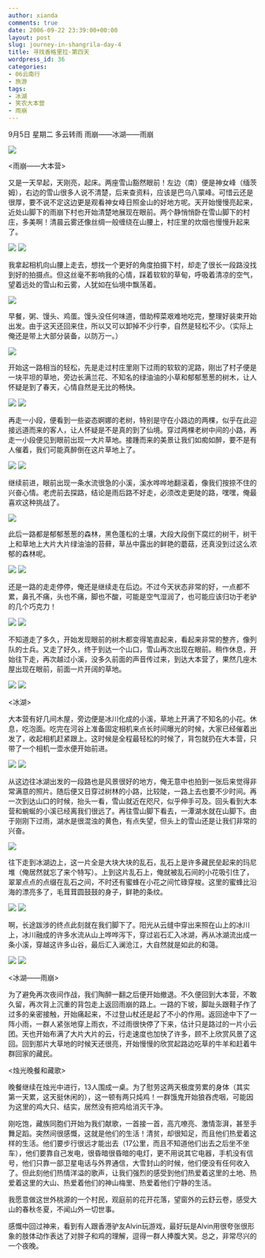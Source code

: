 ```yaml
---
author: xianda
comments: true
date: 2006-09-22 23:39:00+00:00
layout: post
slug: journey-in-shangrila-day-4
title: 寻找香格里拉·第四天
wordpress_id: 36
categories:
- 06云南行
- 旅游
tags:
- 冰湖
- 笑农大本营
- 雨崩
---
```


9月5日 星期二 多云转雨 雨崩——冰湖——雨崩



![](http://tkfiles.storage.msn.com/x1pc_jqddVOWRmZwPWAHYlShwZNX7IkAeuEcWRkyCjLgpcPrSBpYAquv0Gu8Gds3DCo_cGsjHQ5GmHGitISlpq73qm3cDLTiZzK5T3eAKdtlV2ZHWUQM-mhWFSexwr-7urQMrYbJUTzbMo)



<雨崩——大本营>



又是一天早起，天刚亮，起床。两座雪山豁然眼前！左边（南）便是神女峰（缅茨姆），右边的雪山很多人说不清楚，后来查资料，应该是巴乌八蒙峰。可惜云还是很厚，要不说不定这边更是观看神女峰日照金山的好地方呢。天开始慢慢亮起来，近处山脚下的雨崩下村也开始清楚地展现在眼前。两个静悄悄卧在雪山脚下的村庄，多美啊！清晨云雾还像丝绸一般缠绕在山腰上，村庄里的炊烟也慢慢升起来了。

<!-- more -->

![](http://tkfiles.storage.msn.com/x1pc_jqddVOWRmZwPWAHYlSh_7SQITjFy7yIky2SvrH6RDiycMz1TYBPk6ZTKcgLGU_Hx3XuWnpeJxl3eGQwzNBP6sz6I2ebSzoYz6YiYKijR84Gq-wH3Wga84Jj6l8Ta12-sqlOD9TR7I)
![](http://tkfiles.storage.msn.com/x1pc_jqddVOWRmZwPWAHYlSh0802u5IJ71kAlPwlCfIYoDwP-zlmjsKzNAYjxTy-eQV4o_5BHWk6EErSoh6jt-HbzKeU0_f7vXfGm4gQLK5OMmnfqzhADO8KRluUIwlJ2VCSs7Wp3x2hIw)



我拿起相机向山腰上走去，想找一个更好的角度拍摄下村，却走了很长一段路没找到好的拍摄点。但这丝毫不影响我的心情，踩着软软的草甸，呼吸着清凉的空气，望着远处的雪山和云雾，人犹如在仙境中飘荡着。



![](http://tkfiles.storage.msn.com/x1pc_jqddVOWRmZwPWAHYlShxmTPc0Mnu4JBX9Z9e_logefA6fBuk4NWMsPwwBI-ZbEKP4dFF_EvAA8fvMHC88W6_ubWM38bt8vl4ZLd-SVAsukrVGdMkMIa1YqxP47uNDL1KaD8pai2_8)



早餐，粥、馒头、鸡蛋。馒头没任何味道，借助榨菜艰难地吃完，整理好装束开始出发。由于这天还回来住，所以又可以卸掉不少行李，自然是轻松不少。（实际上俺还是带上大部分装备，以防万一。）



![](http://tkfiles.storage.msn.com/x1pc_jqddVOWRmZwPWAHYlSh2KWQ572O9vICUPGPJWKJrToX4fvOnVPaTq64SyaxjN7QwjOo7LGM5RMZ-BrgiBuu1C36uahRGYfSXg8ayz2s30WXXEPDvkkUAS-TsyNDRcaUB2YrbBlPyY)



开始这一路相当的轻松，先是走过村庄里刚下过雨的软软的泥路，刚出了村子便是一块平坦的草地，旁边长满兰花、不知名的绿油油的小草和郁郁葱葱的树木，让人怀疑是到了春天，心情自然是无比的畅快。



![](http://tkfiles.storage.msn.com/x1pc_jqddVOWRmZwPWAHYlSh0lRN-PYntIPPcdUIQ-3Htg4gBodks1fnmYiTqpR1upnxCGCkclTQm6mMZ79wLcRYrSHZD2Ul9NC2tmEfWNQseItpqN23Ar0-MQNrQBsrjmZ_piZdDUOcM4)
![](http://tkfiles.storage.msn.com/x1pc_jqddVOWRmZwPWAHYlShx6g-nG__wBDEhGWrJUIoGMp8MGGzfbJrKoyQOpQpHOt1ZKbcmMrPKkYsp23E4_S7IjY9Ql6vkdhyczbCoidYEm8U0mMeThfg88K2RO7p_mO1uyI-Ve93rA)



再走一小段，便看到一些姿态婀娜的老树，特别是守在小路边的两棵，似乎在此迎接远道而来的客人，让人怀疑是不是真的到了仙境。穿过两棵老树中间的小路，再走一小段便见到眼前出现一大片草地。接踵而来的美景让我们如痴如醉，要不是有人催着，我们可能真醉倒在这片草地上了。



![](http://tkfiles.storage.msn.com/x1pc_jqddVOWRmZwPWAHYlSh1j2x_2XlpzeiWzxxfhc0addRqnOqPsXuO8FyDz-WWlZDsD9IIp56OUkVF8Q_XXmO1xGV3NqJr4_coPN4nd9LXIWoN5quqJFVe_GStn0eZcW)
![](http://tkfiles.storage.msn.com/x1pc_jqddVOWRmZwPWAHYlSh-m_xwt_nCzNm0oMW5KmSMRRrSp1wKWZWLGhfgoHAc4bEncUkNaESsd4g7ycnwumdvcmG-VB_PUmHzysGYzGhVVEMUb2-CjuCnDSmRs6gVuAwvcEKCFzOfE)



继续前进，眼前出现一条水流很急的小溪，溪水哗哗地翻滚着，像我们按捺不住的兴奋心情。老虎前去探路，结论是雨后路不好走，必须改走更陡的路，嘿嘿，俺最喜欢这种挑战了。



![](http://tkfiles.storage.msn.com/x1pc_jqddVOWRmZwPWAHYlSh7dHXmBEzt5yPJQg8LWtC6B3vsG05pnC0DycacpjIGBunZNxUW5OwzJ5wYxzCspNknzFRtHwuIW0N3DiuFMWXdssIgu_hlRgpSsuPnMf-Pss3-4nFaH034I)



此后一路都是郁郁葱葱的森林，黑色蓬松的土壤，大段大段倒下腐烂的树干，树干上和草地上大片大片绿油油的苔藓，草丛中露出的鲜艳的蘑菇，还真没到过这么浓郁的森林呢。



![](http://tkfiles.storage.msn.com/x1pc_jqddVOWRmZwPWAHYlSh-6Wi_-QOAbC_yaVXguByazbxRhtw0iUNK635uhoKIHW3HQdx1gKHEuHVvzjZI6pUD2BjLfYnhafNOnyZvUTTpA8mIcsEhaqyBtPvKeCp2kX8nOdTEcIYKE)
![](http://tkfiles.storage.msn.com/x1pc_jqddVOWRmZwPWAHYlSh2_aR8HZUgAXwYDJZ-jC4Gy51ey8HklDrKcIQ_KZ0HTdfE1krijvgnYDV9VEt5kJcYKYEisJKWTZk7aeCnL7Vps0eUrzbNaAM-dXKN5xVumHZgG0C6E2xpo)



还是一路的走走停停，俺还是继续走在后边。不过今天状态非常的好，一点都不累，鼻孔不痛，头也不痛，脚也不酸，可能是空气湿润了，也可能应该归功于老驴的几个巧克力！



![](http://tkfiles.storage.msn.com/x1pc_jqddVOWRmZwPWAHYlShyzohy54ju7sftkTPd7UJkTzI6cziet51bzFLO_HOgXAEDp9qxX91Yn0-foiJWCLIXqyNo5mynmwfFrZ2mVkhsKEjBHpbtOujwkfyW-Nm8BGziJqOLdrxrE)
![](http://tkfiles.storage.msn.com/x1pc_jqddVOWRmZwPWAHYlSh6qPMBI-5r9qwRAx9mtLhbZ6ZzFKYaFKBw8ekL_gEiWpdAgLtdKin0Nv4vknuHfGGJV5IfGo4PwHoR7ES_DBg7pWh5bDxSR_Y2t23Q0NbyIeuSByROHONy8)



不知道走了多久，开始发现眼前的树木都变得笔直起来，看起来非常的整齐，像列队的士兵。又走了好久，终于到达一个山口，雪山再次出现在眼前。稍作休息，开始往下走，再次越过小溪，没多久前面的声音传过来，到达大本营了，果然几座木屋出现在眼前，前面一片开阔的草地。



![](http://tkfiles.storage.msn.com/x1pc_jqddVOWRmZwPWAHYlSh-pWf5-Cv5JWapOiO1d6jizHj3aQACJ7FPet05lmeqWQs6k-JYVx6PnGkz4HQPnK2m44WZBYdBQ6VEx6TMYvJHAVs8xcdfuPstT7LP-kXdWIWjBP5oayfVY)
![](http://tkfiles.storage.msn.com/x1pc_jqddVOWRmZwPWAHYlSh6gxlAvgeITruO3niO8-WiUizSH4VAUe2wpYzq6hzZbcKR19QQZKN-7FHmzshZ-wXM8_Fw3BVTYMqOJwgRYBxlqcehKAOFBFLnw_F2OpnNue5H1jewMBBno)



<冰湖>



大本营有好几间木屋，旁边便是冰川化成的小溪，草地上开满了不知名的小花。休息，吃泡面。吃完在河谷上准备固定相机来点长时间曝光的时候，大家已经催着出发了，收起相机赶紧跟上。这时候是全程最轻松的时候了，背包就扔在大本营，只带了一个相机一壶水便开始前进。



![](http://tkfiles.storage.msn.com/x1pc_jqddVOWRmZwPWAHYlShzdQcb-WFXbJCGrY3LsiYAbY5M9d7S7HqQksgChNr2VtLpDLJQGICGTm0x83AVzUQDveFGD0je5yMr2Cgk9AxI6K-bXo3SqzAmvbb9_PQEdwU_k8DS1oRHI)
![](http://tkfiles.storage.msn.com/x1pc_jqddVOWRmZwPWAHYlSh1sohnYCzhBNrQK_vPSCW0DnreegYOQB-v6Hwwd56qqIBokYghA0jsBQaXP6HMLjoOMF_yJSBVxvyEXePcaTgMkfT9ucmsQ8d5CQO279F-W01fx_DhuwmLU)



从这边往冰湖出发的一段路也是风景很好的地方，俺无意中也拍到一张后来觉得非常满意的照片。随后便又日穿过树林的小路，比较陡，一路上去也要不少时间。再一次到达山口的时候，抬头一看，雪山就近在咫尺，似乎伸手可及。回头看到大本营和蜿蜒的小溪已经离我们很远了。再往雪山脚下看去，一潭湖水就在山脚下。由于刚刚下过雨，湖水是很混浊的黄色，有点失望，但头上的雪山还是让我们非常的兴奋。



![](http://tkfiles.storage.msn.com/x1pc_jqddVOWRmZwPWAHYlSh94ek17FbI_Tp0UuR3pX_tDI91UziPzse-va1G0e5sPkRxHsM86Q7o5rypGHO06ZQWKUfcnaDUwc4QZBD6_AmH3Vup5UNr91WYm-cbVHLhmJRsiU6_pqRFQ)



往下走到冰湖边上，这一片全是大块大块的乱石，乱石上是许多藏民垒起来的玛尼堆（俺居然就忘了来个特写）。上到这片乱石上，俺就被乱石间的小花吸引住了，翠翠点点的点缀在乱石之间，不时还有蜜蜂在小花之间忙碌穿梭。这里的蜜蜂比沿海的漂亮多了，毛茸茸圆鼓鼓的身子，鲜艳的条纹。



![](http://tkfiles.storage.msn.com/x1pc_jqddVOWRmZwPWAHYlSh8AL4orAhwPo0lo3U0JblEq3_rZ-8-2_BHf0gHmetcBz1Feaa-SVFclasjBt1HGgiAOeYeTpKX2YXc3L7_A_YC4A-WG6Q5vgs2E1WtLZ__bwcBxPOgn98C4)
![](http://tkfiles.storage.msn.com/x1pc_jqddVOWRmZwPWAHYlSh4ykBltVuZVGf5szygqy2LlmDAOAGzos0MWu_zF1fVu7npuMjka26sC9UkRfhAAWDY973Tcc3p32Fi9baqQDII6ll6TKFzrIIBCzb0n1NEGpMvLWxTLMGj4)



啊，长途跋涉的终点此刻就在我们脚下了。阳光从云缝中穿出来照在山上的冰川上，冰川融成的许多水流从山上哗哗泻下，穿过岩石汇入冰湖，再从冰湖流出成一条小溪，穿越这许多山谷，最后汇入澜沧江，大自然就是如此的和蔼。



![](http://tkfiles.storage.msn.com/x1pc_jqddVOWRmZwPWAHYlSh9zmqu_r-7C85zlop37SedfbAx27Xi2I8G29P_e3liD0CA78sSrhutzQ2zn6MIdkaUKh8bRGb9sKz268OP7zcvRFI1bAJarq2Me6P4P22pcB7W63Auo23mo)
![](http://tkfiles.storage.msn.com/x1pc_jqddVOWRmZwPWAHYlSh1a78TPqed-kxI7IedAo9NhTKajYWbTYImXzpoCPERBZcy21NDlFkZpf0MRB7eAxnxIOA4YuAn1_k9lrW9aYWCi2TGVolNRdK9MJcXrjuWcaZGMogAMPoBw)



<冰湖——雨崩>



为了避免再次夜间作战，我们陶醉一翻之后便开始撤退。不久便回到大本营，不敢久留，再次背上沉重的背包走上返回雨崩的路上。一路的下坡，脚趾头跟鞋子作了过多的亲密接触，开始痛起来，不过登山杖还是起了不小的作用。返回途中下了一阵小雨，一群人紧张地穿上雨衣，不过雨很快停了下来，估计只是路过的一片小云团。天也开始布满了大片大片的云，行走速度也加快了许多，顾不上欣赏风景了这回。回到那片大草地的时候天还很亮，开始慢慢的欣赏起路边吃草的牛羊和赶着牛群回家的藏民。



<烛光晚餐和藏歌>





晚餐继续在烛光中进行，13人围成一桌。为了慰劳这两天极度劳累的身体（其实第一天累，这天挺休闲的），这一顿有两只炖鸡！一群饿鬼开始狼吞虎咽，可能因为这里的鸡大只、结实，居然没有把鸡给消灭干净。



刚吃饱，藏族同胞们开始为我们献歌，一首接一首，高亢嘹亮、激情澎湃，甚至手舞足蹈。突然间很感慨，这就是他们的生活！清贫，却很知足，而且他们热爱着这样的生活。他们要步行很远才能出去（17公里，而且不知道他们出去之后坐不坐车），他们要靠自己发电，很昏暗很昏暗的电灯，更不用说其它电器，手机没有信号，他们只靠一部卫星电话与外界通信，大雪封山的时候，他们便没有任何收入了。但此刻他们热情洋溢的歌声，让我们强烈的感受到他们热爱着这里的土地、热爱着这里的大山、热爱着他们的神山梅里、热爱着他们宁静的生活。



我愿意做这世外桃源的一个村民，观庭前的花开花落，望窗外的云舒云卷，感受大山的春秋冬夏，不闻山外一切世事。



感慨中回过神来，看到有人跟香港驴友Alvin玩游戏，最好玩是Alvin用很夸张很形象的肢体动作表达了对胖子和鸡的理解，逗得一群人捧腹大笑。总之，非常尽兴的一个夜晚。




